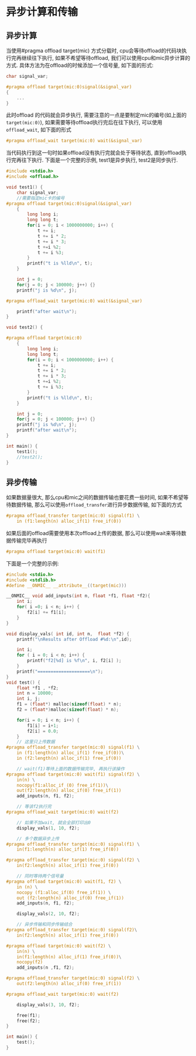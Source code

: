 # 异步计算和传输
<!-- toc -->
## 异步计算
当使用#pragma offload target(mic) 方式分载时, cpu会等待offload的代码块执行完再继续往下执行, 如果不希望等待offload, 我们可以使用cpu和mic异步计算的方式. 具体方法为在offload的时候添加一个信号量, 如下面的形式:
```c
char signal_var;

#pragma offload target(mic:0)signal(&signal_var)
{
    ...    
}
```
此时offload 的代码就会异步执行, 需要注意的一点是要制定mic的编号(如上面的`target(mic:0)`), 如果需要等待offload执行完后在往下执行, 可以使用`offload_wait`, 如下面的形式

```c
#pragma offload_wait target(mic:0) wait(&signal_var)
```
<!-- more -->
当代码执行到这一句时如果offload没有执行完就会处于等待状态, 直到offload执行完再往下执行. 下面是一个完整的示例, test1是异步执行, test2是同步执行.
```c
#include <stdio.h>
#include <offload.h>

void test1() {
    char signal_var;
    //需要指定mic卡的编号
#pragma offload target(mic:0)signal(&signal_var)
    {
        long long i;
        long long t;
        for(i = 0; i < 1000000000; i++) {
            t += i;
            t += i * 2;
            t += i * 3;
            t +=i %2;
            t += i %3;
        }
        printf("t is %lld\n", t);
    }

    int j = 0;
    for(j = 0; j < 100000; j++) {}
    printf("j is %d\n", j);

#pragma offload_wait target(mic:0) wait(&signal_var)

    printf("after wait\n");
}

void test2() {

#pragma offload target(mic:0)
    {
        long long i;
        long long t;
        for(i = 0; i < 1000000000; i++) {
            t += i;
            t += i * 2;
            t += i * 3;
            t +=i %2;
            t += i %3;
        }
        printf("t is %lld\n", t);
    }

    int j = 0;
    for(j = 0; j < 100000; j++) {}
    printf("j is %d\n", j);
    printf("after wait\n");
}

int main() {
    test1();
    //test2();
}

```

## 异步传输
如果数据量很大, 那么cpu和mic之间的数据传输也要花费一些时间, 如果不希望等待数据传输, 那么可以使用`offload_transfer`进行异步数据传输, 如下面的方式
```c
#pragma offload_transfer target(mic:0) signal(f1) \
    in (f1:length(n) alloc_if(1) free_if(0))
```
如果后面的offload需要使用本次offload上传的数据, 那么可以使用wait来等待数据传输完毕再执行
```c
#pragma offload target(mic:0) wait(f1)
```
下面是一个完整的示例:
```c
#include <stdio.h>
#include <stdlib.h>
#define __ONMIC__ __attribute__((target(mic)))

__ONMIC__ void add_inputs(int n, float *f1, float *f2){
    int i;
    for( i =0; i < n; i++) {
        f2[i] += f1[i];
    }
}

void display_vals( int id, int n,  float *f2) {
    printf("\nResults after Offload #%d:\n",id);

    int i;
    for ( i = 0; i < n; i++) {
        printf("f2[%d] is %f\n", i, f2[i] );
    }
    printf("====================\n");
}
void test() {
    float *f1 , *f2;
    int n = 10000;
    int i, j;
    f1 = (float*) malloc(sizeof(float) * n);
    f2 = (float*)malloc(sizeof(float) * n);

    for(i = 0; i < n; i++) {
        f1[i] = i+1;
        f2[i] = 0.0;
    }
    // 这里只上传数据
#pragma offload_transfer target(mic:0) signal(f1) \
    in (f1:length(n) alloc_if(1) free_if(0))\
    in (f2:length(n) alloc_if(1) free_if(0))

    // wait(f1)等待上面的数据传输完毕, 再执行该操作
#pragma offload target(mic:0) wait(f1) signal(f2) \
    in(n) \
    nocopy(f1:alloc_if (0) free_if(1))\
    out(f2:length(n) alloc_if(0) free_if(1))
    add_inputs(n, f1, f2);

    // 等该f2执行完
#pragma offload_wait target(mic:0) wait(f2)

    // 如果不加wait, 就会全部打印出0
    display_vals(1, 10, f2);

    // 多个数据异步上传
#pragma offload_transfer target(mic:0) signal(f1) \
    in(f1:length(n) alloc_if(1) free_if(0))

#pragma offload_transfer target(mic:0) signal(f2) \
    in(f2:length(n) alloc_if(1) free_if(0))

    // 同时等待两个信号量
#pragma offload target(mic:0) wait(f1, f2) \
    in (n) \
    nocopy (f1:alloc_if(0) free_if(1)) \
    out (f2:length(n) alloc_if(0) free_if(1))
    add_inputs(n, f1, f2);

    display_vals(2, 10, f2);

    // 异步传输和同步传输结合
#pragma offload_transfer target(mic:0) signal(f2)\
    in(f2:length(n) alloc_if(1) free_if(0))

#pragma offload target(mic:0) wait(f2) \
    in(n) \
    in(f1:length(n) alloc_if(1) free_if(0))\
    nocopy(f2)
    add_inputs(n ,f1, f2);

#pragma offload_transfer target(mic:0) signal(f2) \
    out(f2:length(n) alloc_if(0) free_if(1))

#pragma offload_wait target(mic:0) wait(f2)

    display_vals(3, 10, f2);

    free(f1);
    free(f2);
}

int main() {
    test();
}

```

